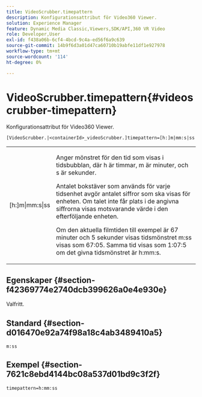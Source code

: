 ```yaml
---
title: VideoScrubber.timepattern
description: Konfigurationsattribut för Video360 Viewer.
solution: Experience Manager
feature: Dynamic Media Classic,Viewers,SDK/API,360 VR Video
role: Developer,User
exl-id: f438a06b-6cf4-4bcd-9c4a-ed56f6a9c639
source-git-commit: 14b9f6d3a01d47ca60710b19abfe11df1e927978
workflow-type: tm+mt
source-wordcount: '114'
ht-degree: 0%

---
```


# VideoScrubber.timepattern{#videoscrubber-timepattern}

Konfigurationsattribut för Video360 Viewer.

`[VideoScrubber.|<containerId>_videoScrubber.]timepattern=[h:]m|mm:s|ss`

<table id="table_C616483932C2482CA9794DDD7313FD7C"> 
 <tbody> 
  <tr> 
   <td colname="col1"> <p> <span class="codeph"> [h:]m|mm:s|ss</span> </p> </td> 
   <td colname="col2"> <p> Anger mönstret för den tid som visas i tidsbubblan, där <span class="codeph"> h</span> är timmar, <span class="codeph"> m</span> är minuter, och <span class="codeph"> s</span> är sekunder. </p> <p>Antalet bokstäver som används för varje tidsenhet avgör antalet siffror som ska visas för enheten. Om talet inte får plats i de angivna siffrorna visas motsvarande värde i den efterföljande enheten. </p> <p>Om den aktuella filmtiden till exempel är 67 minuter och 5 sekunder visas tidsmönstret <span class="codeph"> m:ss</span> visas som 67:05. Samma tid visas som 1:07:5 om det givna tidsmönstret är <span class="codeph"> h:mm:s</span>. </p> </td> 
  </tr> 
 </tbody> 
</table>

## Egenskaper {#section-f42369774e2740dcb399626a0e4e930e}

Valfritt.

## Standard {#section-d016470e92a74f98a18c4ab3489410a5}

`m:ss`

## Exempel {#section-7621c8ebd4144bc08a537d01bd9c3f2f}

```
timepattern=h:mm:ss
```
